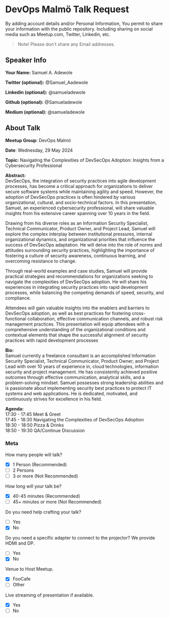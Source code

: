# DevOps Malmö Talk Request

By adding account details and/or Personal Information, You permit to share your information with the public repository.
Including sharing on social media such as Meetup.com, Twitter, Linkedin, etc.

> Note! Please don't share any Email addresses.

## Speaker Info

**Your Name:** Samuel A. Adewole

**Twitter (optional):** @Samuel_Aadewole

**Linkedin (optional):** @samueladewole

**Github (optional):** @Samueladewole

**Medium (optional):** @samueladewole

## About Talk

**Meetup Group**: DevOps Malmö

**Date**: Wednesday, 29 May 2024

**Topic:** Navigating the Complexities of DevSecOps Adoption: Insights from a Cybersecurity Professional

**Abstract:**<br/>
DevSecOps, the integration of security practices into agile development processes, has become a critical approach for organizations to deliver secure software systems while maintaining agility and speed. However, the adoption of DevSecOps practices is often hindered by various organizational, cultural, and socio-technical factors. In this presentation, Samuel, an experienced cybersecurity professional, will share valuable insights from his extensive career spanning over 10 years in the field.

Drawing from his diverse roles as an Information Security Specialist, Technical Communicator, Product Owner, and Project Lead, Samuel will explore the complex interplay between institutional pressures, internal organizational dynamics, and organizational priorities that influence the success of DevSecOps adaptation. He will delve into the role of norms and attitudes surrounding security practices, highlighting the importance of fostering a culture of security awareness, continuous learning, and overcoming resistance to change.

Through real-world examples and case studies, Samuel will provide practical strategies and recommendations for organizations seeking to navigate the complexities of DevSecOps adoption. He will share his experiences in integrating security practices into rapid development processes, while balancing the competing demands of speed, security, and compliance.

Attendees will gain valuable insights into the enablers and barriers to DevSecOps adoption, as well as best practices for fostering cross-functional collaboration, effective communication channels, and robust risk management practices. This presentation will equip attendees with a comprehensive understanding of the organizational conditions and contextual elements that shape the successful alignment of security practices with rapid development processes

**Bio:**<br/>
Samuel currently a freelance consultant is an accomplished Information Security Specialist, Technical Communicator, Product Owner, and Project Lead with over 10 years of experience in, cloud technologies, information security and project management. He has consistently achieved positive outcomes through effective communication, analytical skills, and a problem-solving mindset. Samuel possesses strong leadership abilities and is passionate about implementing security best practices to protect IT systems and web applications. He is dedicated, motivated, and continuously strives for excellence in his field.

**Agenda:**<br/>
17:30 - 17:45 Meet & Greet<br/>
17:45 - 18:30 Navigating the Complexities of DevSecOps Adoption<br/>
18:30 - 18:50 Pizza & Drinks<br/>
18:50 - 19:30 QA/Continue Discussion

### Meta

How many people will talk?

- [x] 1 Person (Recommended)
- [ ] 2 Persons
- [ ] 3 or more (Not Recommended)

How long will your talk be?

- [x] 40-45 minutes (Recommended)
- [ ] 45+ minutes or more (Not Recommended)

Do you need help crafting your talk?

- [ ] Yes
- [x] No

Do you need a specific adapter to connect to the projector? We provide HDMI and DP.

- [ ] Yes
- [x] No

Venue to Host Meetup.

- [x] FooCafe
- [ ] Other

Live streaming of presentation if available.

- [x] Yes
- [ ] No
